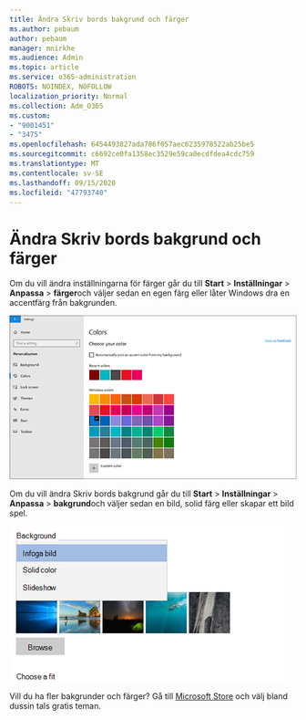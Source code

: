 ```yaml
---
title: Ändra Skriv bords bakgrund och färger
ms.author: pebaum
author: pebaum
manager: mnirkhe
ms.audience: Admin
ms.topic: article
ms.service: o365-administration
ROBOTS: NOINDEX, NOFOLLOW
localization_priority: Normal
ms.collection: Adm_O365
ms.custom:
- "9001451"
- "3475"
ms.openlocfilehash: 6454493827ada786f057aec6235978522ab25be5
ms.sourcegitcommit: c6692ce0fa1358ec3529e59ca0ecdfdea4cdc759
ms.translationtype: MT
ms.contentlocale: sv-SE
ms.lasthandoff: 09/15/2020
ms.locfileid: "47793740"
---
```

# <a name="change-your-desktop-background-and-colors"></a>Ändra Skriv bords bakgrund och färger

Om du vill ändra inställningarna för färger går du till **Start**  >  **Inställningar**  >  **Anpassa**  >  **färger**och väljer sedan en egen färg eller låter Windows dra en accentfärg från bakgrunden.

![Anpassa färgerna i Windows.](media/windows-personalization-colors.png)

Om du vill ändra Skriv bords bakgrund går du till **Start**  >  **Inställningar**  >  **Anpassa**  >  **bakgrund**och väljer sedan en bild, solid färg eller skapar ett bild spel. 

![Ändra Skriv bords bakgrund i Windows.](media/windows-desktop-background.png)

Vill du ha fler bakgrunder och färger? Gå till [Microsoft Store](https://www.microsoft.com/store/collections/windowsthemes) och välj bland dussin tals gratis teman.
